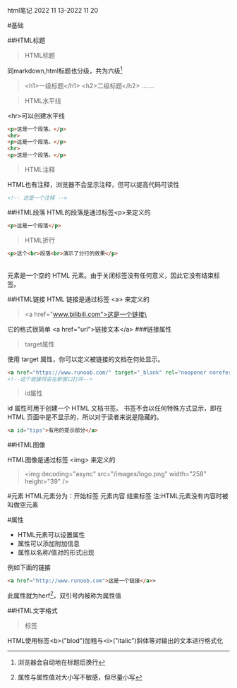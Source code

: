 html笔记 2022 11 13-2022 11 20

#基础

##HTML标题
>HTML标题

同markdown,html标题也分级，共为六级[^0]
[^0]:浏览器会自动地在标题后换行
>\<h1>一级标题\</h1>
>\<h2>二级标题\</h2>
>.......

>HTML水平线

\<hr>可以创建水平线
```html
<p>这是一个段落。</p>
<hr>
<p>这是一个段落。</p>
<hr>
<p>这是一个段落。</p>
```
>HTML注释

HTML也有注释，浏览器不会显示注释，但可以提高代码可读性
```html
<!-- 这是一个注释 -->
```

##HTML段落
HTML的段落是通过标签\<p>来定义的
```html
<p>这是一个段落</p>
```
>HTML折行

```html
<p>这个<br>段落<br>演示了分行的效果</p>
```
<br /> 元素是一个空的 HTML 元素。由于关闭标签没有任何意义，因此它没有结束标签。

##HTML链接
HTML 链接是通过标签 \<a> 来定义的
>\<a href="www.bilibili.com">这是一个链接\</a>

它的格式很简单
\<a href="url">链接文本\</a>
###链接属性
>target属性

使用 target 属性，你可以定义被链接的文档在何处显示。
```html
<a href="https://www.runoob.com/" target="_blank" rel="noopener noreferrer">访问菜鸟教程!</a>
<!--这个链接将会在新窗口打开-->
```
>id属性

id 属性可用于创建一个 HTML 文档书签。
书签不会以任何特殊方式显示，即在 HTML 页面中是不显示的，所以对于读者来说是隐藏的。
```html
<a id="tips">有用的提示部分</a>
```


##HTML图像

HTML图像是通过标签 \<img> 来定义的
>\<img decoding="async" src="/images/logo.png" width="258" height="39" \/>

#元素
HTML元素分为：开始标签 元素内容 结束标签
注:HTML元素没有内容时被叫做空元素

#属性
* HTML元素可以设置属性
* 属性可以添加附加信息
* 属性以名称/值对的形式出现

例如下面的链接
```html
<a href="http://www.runoob.com">这是一个链接</a>>
```
此属性就为herf[^1]，双引号内被称为属性值
[^1]:属性与属性值对大小写不敏感，但尽量小写

##HTML文字格式
>标签

HTML使用标签\<b>("blod")加粗与\<i>("italic")斜体等对输出的文本进行格式化